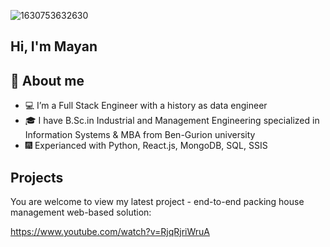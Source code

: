 ![1630753632630](https://user-images.githubusercontent.com/58429034/198954928-e854f71b-1e83-41e2-ab20-1c344829e0d4.jpg)


## Hi, I'm Mayan 

## :book: About me
- :computer: I’m a Full Stack Engineer with a history as data engineer
- :mortar_board: I have B.Sc.in Industrial and Management Engineering specialized in Information Systems & MBA from Ben-Gurion university 
- :fireworks:  Experianced with Python, React.js, MongoDB, SQL, SSIS



## Projects
You are welcome to view my latest project - end-to-end packing house management web-based solution:

  https://www.youtube.com/watch?v=RjqRjriWruA



